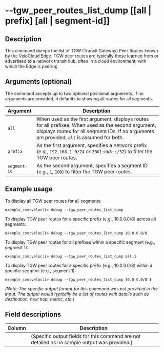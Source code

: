 # --tgw_peer_routes_list_dump [[all | prefix] [all | segment-id]]

## Description
This command dumps the list of TGW (Transit Gateway) Peer Routes known by the VeloCloud Edge. TGW peer routes are typically those learned from or advertised to a network transit hub, often in a cloud environment, with which the Edge is peering.

## Arguments (optional)
The command accepts up to two optional positional arguments. If no arguments are provided, it defaults to showing all routes for all segments.

| Argument     | Description                                                                                                                               |
|--------------|-------------------------------------------------------------------------------------------------------------------------------------------|
| `all`        | When used as the first argument, displays routes for all prefixes. When used as the second argument, displays routes for all segment IDs. If no arguments are provided, `all` is assumed for both. |
| `prefix`     | As the first argument, specifies a network prefix (e.g., `192.168.1.0/24` or `2001:db8::/32`) to filter the TGW peer routes.                 |
| `segment-id` | As the second argument, specifies a segment ID (e.g., `1`, `100`) to filter the TGW peer routes.                                            |

## Example usage
To display all TGW peer routes for all segments:
```
example_com:velocli> debug --tgw_peer_routes_list_dump
```

To display TGW peer routes for a specific prefix (e.g., 10.0.0.0/8) across all segments:
```
example_com:velocli> debug --tgw_peer_routes_list_dump 10.0.0.0/8
```

To display TGW peer routes for all prefixes within a specific segment (e.g., segment 1):
```
example_com:velocli> debug --tgw_peer_routes_list_dump all 1
```

To display TGW peer routes for a specific prefix (e.g., 10.0.0.0/8) within a specific segment (e.g., segment 1):
```
example_com:velocli> debug --tgw_peer_routes_list_dump 10.0.0.0/8 1
```
*(Note: The specific output format for this command was not provided in the input. The output would typically be a list of routes with details such as destination, next hop, metric, etc.)*

## Field descriptions
| Column | Description |
|---|---|
|   | (Specific output fields for this command are not detailed as no sample output was provided.) |